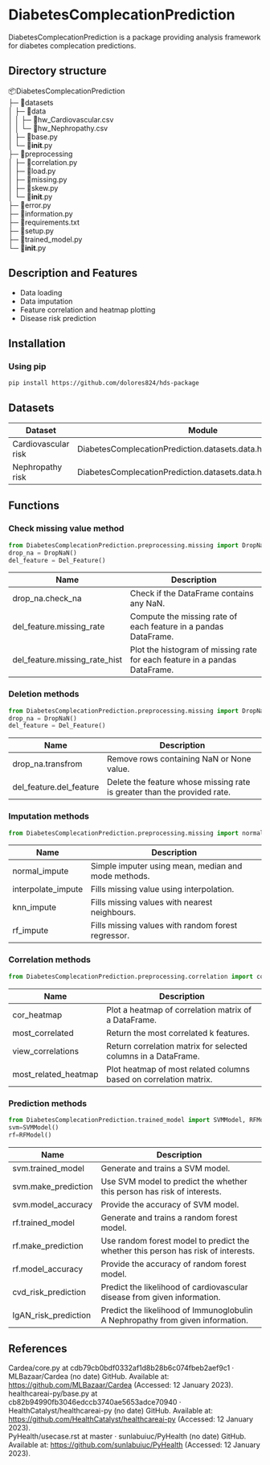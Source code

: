 # DiabetesComplecationPrediction
DiabetesComplecationPrediction is a package providing analysis framework for diabetes complecation predictions.
## Directory structure
📦DiabetesComplecationPrediction   
 ├─ 📂datasets   
 │ ├─ 📂data   
 │ │ ├─ 📜hw_Cardiovascular.csv   
 │ │ └─ 📜hw_Nephropathy.csv   
 │ ├─ 📜base.py   
 │ └─ 📜__init__.py   
 ├─ 📂preprocessing   
 │ ├─ 📜correlation.py   
 │ ├─ 📜load.py   
 │ ├─ 📜missing.py   
 │ ├─ 📜skew.py   
 │ └─ 📜__init__.py   
 ├─ 📜error.py   
 ├─ 📜information.py    
 ├─ 📜requirements.txt   
 ├─ 📜setup.py    
 ├─ 📜trained_model.py    
 └─ 📜__init__.py    

## Description and Features
- Data loading
- Data imputation
- Feature correlation and heatmap plotting
- Disease risk prediction
## Installation
### Using pip
`pip install https://github.com/dolores824/hds-package`
## Datasets
| Dataset             | Module                                                         |
| ------------------- | -------------------------------------------------------------- |
| Cardiovascular risk | DiabetesComplecationPrediction.datasets.data.hw_Cardiovascular |
| Nephropathy risk    | DiabetesComplecationPrediction.datasets.data.hw_Nephropathy    | 
## Functions
### Check missing value method
```python
from DiabetesComplecationPrediction.preprocessing.missing import DropNaN, Del_Feature
drop_na = DropNaN()
del_feature = Del_Feature()
```
| Name                          | Description                                                                |
| ----------------------------- | -------------------------------------------------------------------------- |
| drop_na.check_na              | Check if the DataFrame contains any NaN.                                   |
| del_feature.missing_rate      | Compute the missing rate of each feature in a pandas DataFrame.            |
| del_feature.missing_rate_hist | Plot the histogram of missing rate for each feature in a pandas DataFrame. | 
### Deletion methods
```python
from DiabetesComplecationPrediction.preprocessing.missing import DropNaN, Del_Feature
drop_na = DropNaN()
del_feature = Del_Feature()
```
| Name                    | Description                                                              |
| ----------------------- | ------------------------------------------------------------------------ |
| drop_na.transfrom       | Remove rows containing NaN or None value.                                |
| del_feature.del_feature | Delete the feature whose missing rate is greater than the provided rate. | 
### Imputation methods
```python
from DiabetesComplecationPrediction.preprocessing.missing import normalnormal_impute, interpolate_impute, knn_impute, rf_impute
```
| Name               | Description                                         |
| ------------------ | --------------------------------------------------- |
| normal_impute      | Simple imputer using mean, median and mode methods. |
| interpolate_impute | Fills missing value using interpolation.            |
| knn_impute         | Fills missing values with nearest neighbours.       |
| rf_impute          | Fills missing values with random forest regressor.  |
### Correlation methods
```python
from DiabetesComplecationPrediction.preprocessing.correlation import cor_heatmap, most_correlated, view_correlations, most_related_heatmap
```
| Name                 | Description                                                       |
| -------------------- | ----------------------------------------------------------------- |
| cor_heatmap          | Plot a heatmap of correlation matrix of a DataFrame.              |
| most_correlated      | Return the most correlated k features.                            |
| view_correlations    | Return correlation matrix for selected columns in a DataFrame.    |
| most_related_heatmap | Plot heatmap of most related columns based on correlation matrix. | 
### Prediction methods
```python
from DiabetesComplecationPrediction.trained_model import SVMModel, RFModel, cvd_risk_prediction, IgAN_risk_prediction
svm=SVMModel()
rf=RFModel()
```
| Name                 | Description                                                                       |
| -------------------- | --------------------------------------------------------------------------------- |
| svm.trained_model    | Generate and trains a SVM model.                                                  |
| svm.make_prediction  | Use SVM model to predict the whether this person has risk of interests.           |
| svm.model_accuracy   | Provide the accuracy of SVM model.                                                |
| rf.trained_model     | Generate and trains a random forest model.                                        |
| rf.make_prediction   | Use random forest model to predict the whether this person has risk of interests. |
| rf.model_accuracy    | Provide the accuracy of random forest model.                                      |
| cvd_risk_prediction  | Predict the likelihood of cardiovascular disease from given information.          | 
| IgAN_risk_prediction | Predict the likelihood of Immunoglobulin A Nephropathy from given information.    |
## References
Cardea/core.py at cdb79cb0bdf0332af1d8b28b6c074fbeb2aef9c1 · MLBazaar/Cardea (no date) GitHub. Available at: https://github.com/MLBazaar/Cardea (Accessed: 12 January 2023).   
healthcareai-py/base.py at cb82b94990fb3046edccb3740ae5653adce70940 · HealthCatalyst/healthcareai-py (no date) GitHub. Available at: https://github.com/HealthCatalyst/healthcareai-py (Accessed: 12 January 2023).   
PyHealth/usecase.rst at master · sunlabuiuc/PyHealth (no date) GitHub. Available at: https://github.com/sunlabuiuc/PyHealth (Accessed: 12 January 2023).   
